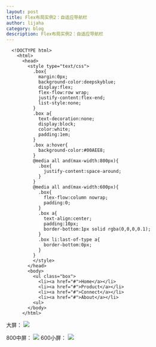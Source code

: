 ```yaml
---
layout: post
title: Flex布局实例2：自适应导航栏
author: lijaha
category: blog
description: Flex布局实例2：自适应导航栏
---
```


      <!DOCTYPE html>
        <html>
          <head>
            <style type="text/css">
              .box{
                margin:0px;
                background-color:deepskyblue;
                display:flex;
                flex-flow:row wrap;
                justify-content:flex-end;
                list-style:none;
              }
              .box a{
                text-decoration:none;
                display:block;
                color:white;
                padding:1em;
              }
              .box a:hover{
                background-color:#00AEE8;
              }
              @media all and(max-width:800px){
                .box{
                  justify-content:space-around;
                }
              }
              @media all and(max-width:600px){
                .box{
                  flex-flow:column nowrap;
                  padding:0;
                }
                .box a{
                  text-align:center;
                  padding:10px;
                  border-bottom:1px solid rgba(0,0,0,0.1);
                }
                .box li:last-of-type a{
                  border-bottom:0px;
                }
              }
              </style>
            </head>
            <body>
              <ul class="box">
                <li><a href="#">Home</a></li>
                <li><a href="#">Product</a></li>
                <li><a href="#">Connect</a></li>
                <li><a href="#">About</a></li>
              <ul>
            </body>
          </html>

大屏：
![](http://upload-images.jianshu.io/upload_images/3282997-1854d6aa8d261792.png?imageMogr2/auto-orient/strip%7CimageView2/2/w/1240)

800中屏：
![](http://upload-images.jianshu.io/upload_images/3282997-a19ca8479c57a407.png?imageMogr2/auto-orient/strip%7CimageView2/2/w/1240)
600小屏：
![](http://upload-images.jianshu.io/upload_images/3282997-6231b2955e78aab3.png?imageMogr2/auto-orient/strip%7CimageView2/2/w/1240)
